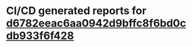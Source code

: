 # CI/CD generated reports for [d6782eeac6aa0942d9bffc8f6bd0cdb933f6f428](https://github.com/hydephp/develop/commit/d6782eeac6aa0942d9bffc8f6bd0cdb933f6f428)
